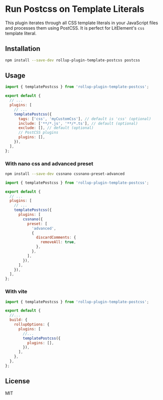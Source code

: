 # Run Postcss on Template Literals

This plugin iterates through all CSS template literals in your JavaScript files and processes them using PostCSS.
It is perfect for LitElement's `css` template literal.

## Installation

```bash
npm install --save-dev rollup-plugin-template-postcss postcss
```

## Usage

```js
import { templatePostcss } from 'rollup-plugin-template-postcss';

export default {
  // ...
  plugins: [
    // ...
    templatePostcss({
      tags: ['css', 'myCustomCss'], // default is 'css' (optional)
      include: ['**/*.js', '**/*.ts'], // default (optional)
      exclude: [], // default (optional)
      // PostCSS plugins
      plugins: [],
    }),
  ],
};
```

### With nano css and advanced preset

```bash
npm install --save-dev cssnano cssnano-preset-advanced
```

```js
import { templatePostcss } from 'rollup-plugin-template-postcss';

export default {
  // ...
  plugins: [
    // ...
    templatePostcss({
      plugins: [
        cssnano({
          preset: [
            'advanced',
            {
              discardComments: {
                removeAll: true,
              },
            },
          ],
        }),
      ],
    }),
  ],
};
```

### With vite

```js
import { templatePostcss } from 'rollup-plugin-template-postcss';

export default {
  //...
  build: {
    rollupOptions: {
      plugins: [
        //...
        templatePostcss({
          plugins: [],
        }),
      ],
    },
  },
};
```

## License

MIT
